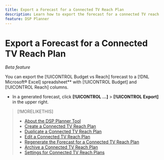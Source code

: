 ```yaml
---
title: Export a Forecast for a Connected TV Reach Plan
description: Learn how to export the forecast for a connected TV reach plan.
feature: DSP Planner
---
```

# Export a Forecast for a Connected TV Reach Plan

*Beta feature*

You can export the [!UICONTROL Budget vs Reach] forecast to a [!DNL Microsoft® Excel] spreadsheet** with [!UICONTROL Budget] and [!UICONTROL Reach] columns.

* In a generated forecast, click **[!UICONTROL ...]** > **[!UICONTROL Export]** in the upper right. 

>[!MORELIKETHIS]
>
>* [About the DSP Planner Tool](planner-about.md)
>* [Create a Connected TV Reach Plan](planner-create.md)
>* [Duplicate a Connected TV Reach Plan](planner-duplicate.md)
>* [Edit a Connected TV Reach Plan](planner-edit.md)
>* [Regenerate the Forecast for a Connected TV Reach Plan](planner-forecast.md)
>* [Archive a Connected TV Reach Plan](planner-archive.md)
>* [Settings for Connected TV Reach Plans](planner-settings.md)
